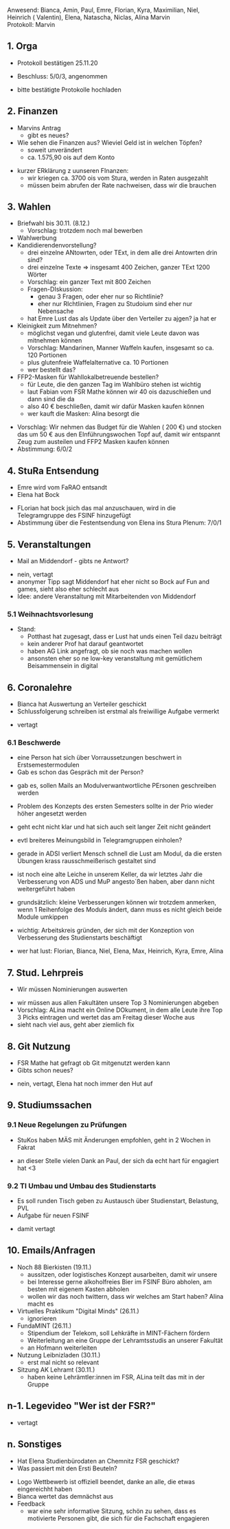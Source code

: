 ---
---

Anwesend:  Bianca, Amin, Paul, Emre, Florian, Kyra, Maximilian, Niel, Heinrich ( Valentin), Elena, Natascha, Niclas, Alina Marvin  
Protokoll: Marvin   

## 1. Orga
  * Protokoll bestätigen 25.11.20
  + Beschluss: 5/0/3, angenommen 
  * bitte bestätigte Protokolle hochladen

## 2. Finanzen 
  * Marvins Antrag
    * gibt es neues?
  * Wie sehen die Finanzen aus? Wieviel Geld ist in welchen Töpfen?
    + soweit unverändert
    + ca. 1.575,90 ois auf dem Konto 
  + kurzer ERklärung z uunseren FInanzen: 
    + wir kriegen ca. 3700 ois vom Stura, werden in Raten ausgezahlt 
    +  müssen beim abrufen der Rate nachweisen, dass wir die brauchen

## 3. Wahlen
  * Briefwahl bis 30.11. (8.12.)
    + Vorschlag: trotzdem noch mal bewerben
  * Wahlwerbung
  * Kandidierendenvorstellung?
    + drei einzelne ANtowrten, oder TExt, in dem alle drei Antowrten drin sind? 
    + drei einzelne Texte => insgesamt 400 Zeichen, ganzer TExt 1200 Wörter 
    + Vorschlag: ein ganzer Text mit 800 Zeichen 
    + Fragen-DIskussion:
      + genau 3 Fragen, oder eher nur so Richtlinie? 
      + eher nur RIchtlinien, Fragen zu Studoium sind eher nur Nebensache 
    + hat Emre Lust das als Update über den Verteiler zu ajgen? ja hat er 
  * Kleinigkeit zum Mitnehmen?
    + möglichst vegan und glutenfrei, damit viele Leute davon was mitnehmen können 
    + Vorschlag: Mandarinen, Manner Waffeln kaufen, insgesamt so ca. 120 Portionen 
    + plus glutenfreie Waffelalternative ca. 10 Portionen 
    + wer bestellt das? 
  * FFP2-Masken für Wahllokalbetreuende bestellen?
    + für Leute, die den ganzen Tag im Wahlbüro stehen ist wichtig 
    + laut Fabian vom FSR Mathe können wir 40 ois dazuschießen und dann sind die da
    + also 40 € beschließen, damit wir dafür Masken kaufen können  
    + wer kauft die Masken: Alina besorgt die 
 + Vorschlag: Wir nehmen das Budget für die Wahlen ( 200 €) und stocken das um 50 € aus den EInführungswochen Topf auf, damit wir entspannt Zeug zum austeilen und FFP2 Masken kaufen können
 + Abstimmung: 6/0/2

## 4. StuRa Entsendung
  * Emre wird vom FaRAO entsandt
  * Elena hat Bock
  + FLorian hat bock jsich das mal anzuschauen, wird in die Telegramgruppe des FSINF hinzugefügt 
  + Abstimmung über die Festentsendung von Elena ins Stura Plenum: 7/0/1

## 5. Veranstaltungen
  * Mail an Middendorf - gibts ne Antwort?
  + nein, vertagt 
  + anonymer Tipp sagt Middendorf hat eher nicht so Bock auf Fun and games, sieht also eher schlecht aus 
  + Idee: andere Veranstaltung mit Mitarbeitenden von Middendorf 


### 5.1 Weihnachtsvorlesung
  * Stand:
    + Potthast hat zugesagt, dass er Lust hat unds einen Teil dazu beiträgt 
    + kein anderer Prof hat darauf geantwortet 
    + haben AG Link angefragt, ob sie noch was machen wollen 
    + ansonsten eher so ne low-key veranstaltung mit gemütlichem Beisammensein in digital  

## 6. Coronalehre
  * Bianca hat Auswertung an Verteiler geschickt
  * Schlussfolgerung schreiben ist erstmal als freiwillige Aufgabe vermerkt
  + vertagt 

### 6.1 Beschwerde
  * eine Person hat sich über Vorraussetzungen beschwert in Erstsemestermodulen
  * Gab es schon das Gespräch mit der Person?
  + gab es, sollen Mails an Modulverwantwortliche PErsonen geschreiben werden 

  + Problem des Konzepts des ersten Semesters sollte in der Prio wieder höher angesetzt werden 
  + geht echt nicht klar und hat sich auch seit langer Zeit nicht geändert 
  + evtl breiteres Meinungsbild in Telegramgruppen einholen? 
  + gerade in ADSI verliert Mensch schnell die Lust am Modul, da die ersten Übungen krass rausschmeißerisch gestaltet sind 
  + ist noch eine alte Leiche in unserem Keller, da wir letztes Jahr die Verbesserung von ADS und MuP angesto´ßen haben, aber dann nicht weitergeführt haben 
  + grundsätzlich: kleine Verbesserungen können wir trotzdem anmerken, wenn 1 Reihenfolge des Moduls ändert, dann muss es nicht gleich beide Module umkippen 
  + wichtig: Arbeitskreis gründen, der sich mit der Konzeption von Verbesserung des Studienstarts beschäftigt 

  + wer hat lust: Florian, Bianca, Niel, Elena, Max, Heinrich, Kyra, Emre, Alina

## 7. Stud. Lehrpreis
  * Wir müssen Nominierungen auswerten
  + wir müssen aus allen Fakultäten unsere Top 3 Nominierungen abgeben 
  + Vorschlag: ALina macht ein Online DOkument, in dem alle Leute ihre Top 3 Picks eintragen und wertet das am Freitag dieser Woche aus 
  + sieht nach viel aus, geht aber ziemlich fix 

## 8. Git Nutzung
  * FSR Mathe hat gefragt ob Git mitgenutzt werden kann
  * Gibts schon neues? 
  + nein, vertagt, Elena hat noch immer den Hut auf 

## 9. Studiumssachen

### 9.1 Neue Regelungen zu Prüfungen
  * StuKos haben MÄS mit Änderungen empfohlen, geht in 2 Wochen in Fakrat
  + an dieser Stelle vielen Dank an Paul, der sich da echt hart für engagiert hat <3 

### 9.2 TI Umbau und Umbau des Studienstarts
  * Es soll runden Tisch geben zu Austausch über Studienstart, Belastung, PVL
  * Aufgabe für neuen FSINF
  + damit vertagt 

## 10. Emails/Anfragen
  * Noch 88 Bierkisten (19.11.)
    + aussitzen, oder logistisches Konzept ausarbeiten, damit wir unsere 
    + bei Interesse gerne alkoholfreies Bier im FSINF Büro abholen, am besten mit eigenem Kasten abholen 
    + wollen wir das noch twittern, dass wir welches am Start haben? Alina macht es 
  * Virtuelles Praktikum "Digital Minds" (26.11.)
    + ignorieren 
  * FundaMINT (26.11.)
    + Stipendium der Telekom, soll Lehkräfte in MINT-Fächern fördern 
    + Weiterleitung an eine Gruppe der Lehramtsstudis an unserer Fakultät
    + an Hofmann weiterleiten 
  * Nutzung Leibnizladen (30.11.)
    + erst mal nicht so relevant 
  * Sitzung AK Lehramt (30.11.)
    + haben keine Lehrämtler:innen im FSR, ALina teilt das mit in der Gruppe 

## n-1. Legevideo "Wer ist der FSR?"
  + vertagt 
## n. Sonstiges
  * Hat Elena Studienbürodaten an Chemnitz FSR geschickt?
  * Was passiert mit den Ersti Beuteln?
  + Logo Wettbewerb ist offiziell beendet, danke an alle, die etwas eingereichht haben 
  + Bianca wertet das demnächst aus 
  + Feedback
    + war eine sehr informative Sitzung, schön zu sehen, dass es motivierte Personen gibt, die sich für die Fachschaft engagieren 
